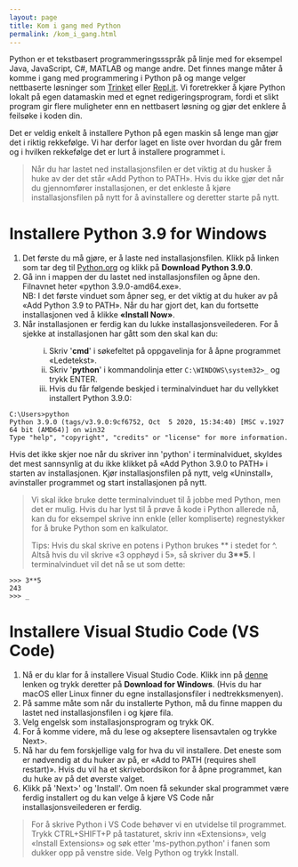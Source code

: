 ```yaml
---
layout: page
title: Kom i gang med Python
permalink: /kom_i_gang.html
---
```


Python er et tekstbasert programmeringssspråk på linje med for eksempel Java, JavaScript, C#, MATLAB og mange andre. Det finnes mange måter å komme i gang med programmering i Python på og mange velger nettbaserte løsninger som <a href="https://trinket.io/" target="_blank">Trinket</a> eller <a href="https://repl.it/repls/SmoothPreemptiveFonts#main.py" target="_blank">Repl.it</a>. Vi foretrekker å kjøre Python lokalt på egen datamaskin med et egnet redigeringsprogram, fordi et slikt program gir flere muligheter enn en nettbasert løsning og gjør det enklere å feilsøke i koden din.

Det er veldig enkelt å installere Python på egen maskin så lenge man gjør det i riktig rekkefølge. Vi har derfor laget en liste over hvordan du går frem og i hvilken rekkefølge det er lurt å installere programmet i.

> Når du har lastet ned installasjonsfilen er det viktig at du husker å huke av der det står «Add Python to PATH». Hvis du ikke gjør det når du gjennomfører installasjonen, er det enkleste å kjøre installasjonsfilen på nytt for å avinstallere og deretter starte på nytt.

# Installere Python 3.9 for Windows

1.  Det første du må gjøre, er å laste ned installasjonsfilen. Klikk på linken som tar deg til <a href="https://www.python.org/downloads/" target="_blank">Python.org</a> og klikk på **Download Python 3.9.0**.
2.  Gå inn i mappen der du lastet ned installasjonsfilen og åpne den. Filnavnet heter «python 3.9.0-amd64.exe».\
  NB: I det første vinduet som åpner seg, er det viktig at du huker av på «Add Python 3.9 to PATH». Når du har gjort det, kan du fortsette installasjonen ved å klikke **«Install Now»**.
3.  Når installasjonen er ferdig kan du lukke installasjonsveilederen. For å sjekke at installasjonen har gått som den skal kan du:
<ol type="i" style="margin-left:3rem">
  <li>Skriv '<b>cmd</b>' i søkefeltet på oppgavelinja for å åpne programmet «Ledetekst».</li>
  <li>Skriv '<b>python</b>' i kommandolinja etter <code>C:\WINDOWS\system32>_</code> og trykk ENTER. </li>
  <li>Hvis du får følgende beskjed i terminalvinduet har du vellykket installert Python 3.9.0:</li>
</ol>


    C:\Users>python
    Python 3.9.0 (tags/v3.9.0:9cf6752, Oct  5 2020, 15:34:40) [MSC v.1927 64 bit (AMD64)] on win32
    Type "help", "copyright", "credits" or "license" for more information.

Hvis det ikke skjer noe når du skriver inn 'python' i terminalviduet, skyldes det mest sannsynlig at du ikke klikket på «Add Python 3.9.0 to PATH» i starten av installasjonen. Kjør installasjonsfilen på nytt, velg «Uninstall», avinstaller programmet og start installasjonen på nytt.

> Vi skal ikke bruke dette terminalvinduet til å jobbe med Python, men det er mulig. Hvis du har lyst til å prøve å kode i Python allerede nå, kan du for eksempel skrive inn enkle (eller kompliserte) regnestykker for å bruke Python som en kalkulator.
>
> Tips: Hvis du skal skrive en potens i Python brukes \*\* i stedet for ^. Altså hvis du vil skrive «3 opphøyd i 5», så skriver du **3\*\*5**. I terminalvinduet vil det nå se ut som dette:

    >>> 3**5
    243
    >>> _

# Installere Visual Studio Code (VS Code)

1. Nå er du klar for å installere Visual Studio Code. Klikk inn på <a href="https://code.visualstudio.com/" target="_blank">denne</a> lenken og trykk deretter på **Download for Windows**. (Hvis du har macOS eller Linux finner du egne installasjonsfiler i nedtrekksmenyen).
2. På samme måte som når du installerte Python, må du finne mappen du lastet ned installasjonsfilen i og kjøre fila.
3. Velg engelsk som installasjonsprogram og trykk OK.
4. For å komme videre, må du lese og akseptere lisensavtalen og trykke Next>.
5. Nå har du fem forskjellige valg for hva du vil installere. Det eneste som er nødvendig at du huker av på, er «Add to PATH (requires shell restart)». Hvis du vil ha et skrivebordsikon for å åpne programmet, kan du huke av på det øverste valget.
6. Klikk på 'Next>' og 'Install'. Om noen få sekunder skal programmet være ferdig installert og du kan velge å kjøre VS Code når installasjonsveilederen er ferdig.

> For å skrive Python i VS Code behøver vi en utvidelse til programmet. Trykk CTRL+SHIFT+P på tastaturet, skriv inn «Extensions», velg «Install Extensions» og søk etter 'ms-python.python' i fanen som dukker opp på venstre side. Velg Python og trykk Install.

